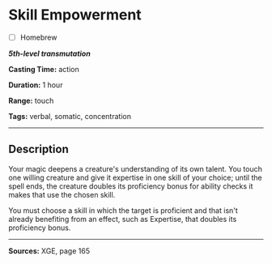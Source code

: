 # Skill Empowerment

- [ ] Homebrew

***5th-level transmutation***

**Casting Time:** action

**Duration:** 1 hour

**Range:** touch

**Tags:** verbal, somatic, concentration

---

## Description
Your magic deepens a creature's understanding of its own talent.
You touch one willing creature and give it expertise in one skill of your choice; until the spell ends, the creature doubles its proficiency bonus for ability checks it makes that use the chosen skill.

You must choose a skill in which the target is proficient and that isn't already benefiting from an effect, such as Expertise, that doubles its proficiency bonus.

---

**Sources:** XGE, page 165
